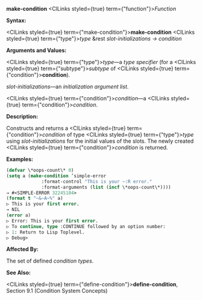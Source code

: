 **make-condition** <ClLinks styled={true} term={"function"}><i>Function</i></ClLinks> 



**Syntax:** 



<ClLinks styled={true} term={"make-condition"}><b>make-condition</b></ClLinks> <ClLinks styled={true} term={"type"}><i>type</i></ClLinks> &amp;rest *slot-initializations → condition* 



**Arguments and Values:** 



<ClLinks styled={true} term={"type"}><i>type</i></ClLinks>—a *type specifier* (for a <ClLinks styled={true} term={"subtype"}><i>subtype</i></ClLinks> of <ClLinks styled={true} term={"condition"}><b>condition</b></ClLinks>). 



*slot-initializations*—an *initialization argument list*. 



<ClLinks styled={true} term={"condition"}><i>condition</i></ClLinks>—a <ClLinks styled={true} term={"condition"}><i>condition</i></ClLinks>. 







 



 



**Description:** 



Constructs and returns a <ClLinks styled={true} term={"condition"}><i>condition</i></ClLinks> of type <ClLinks styled={true} term={"type"}><i>type</i></ClLinks> using *slot-initializations* for the initial values of the slots. The newly created <ClLinks styled={true} term={"condition"}><i>condition</i></ClLinks> is returned. 



**Examples:**
```lisp
(defvar \*oops-count\* 0) 
(setq a (make-condition ’simple-error 
			 :format-control "This is your ~:R error." 
			 :format-arguments (list (incf \*oops-count\*)))) 
→ #<SIMPLE-ERROR 32245104> 
(format t "~&~A~%" a) 
▷ This is your first error. 
→ NIL 
(error a) 
▷ Error: This is your first error. 
▷ To continue, type :CONTINUE followed by an option number: 
▷ 1: Return to Lisp Toplevel. 
▷ Debug> 
```
**Affected By:** 



The set of defined *condition types*. 



**See Also:** 



<ClLinks styled={true} term={"define-condition"}><b>define-condition</b></ClLinks>, Section 9.1 (Condition System Concepts) 



